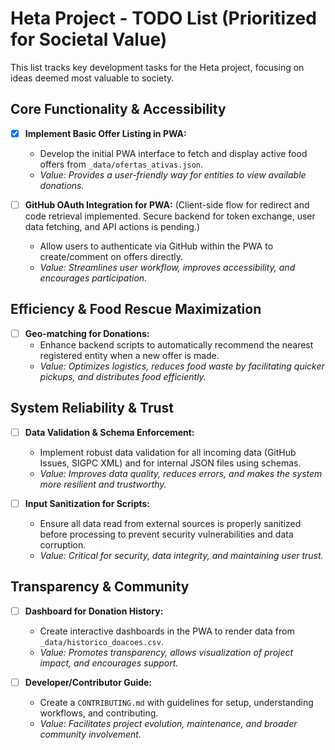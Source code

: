 # Heta Project - TODO List (Prioritized for Societal Value)

This list tracks key development tasks for the Heta project, focusing on ideas deemed most valuable to society.

## Core Functionality & Accessibility

- [x] **Implement Basic Offer Listing in PWA:**
    - Develop the initial PWA interface to fetch and display active food offers from `_data/ofertas_ativas.json`.
    - *Value: Provides a user-friendly way for entities to view available donations.*

- [ ] **GitHub OAuth Integration for PWA:** (Client-side flow for redirect and code retrieval implemented. Secure backend for token exchange, user data fetching, and API actions is pending.)
    - Allow users to authenticate via GitHub within the PWA to create/comment on offers directly.
    - *Value: Streamlines user workflow, improves accessibility, and encourages participation.*

## Efficiency & Food Rescue Maximization

- [ ] **Geo-matching for Donations:**
    - Enhance backend scripts to automatically recommend the nearest registered entity when a new offer is made.
    - *Value: Optimizes logistics, reduces food waste by facilitating quicker pickups, and distributes food efficiently.*

## System Reliability & Trust

- [ ] **Data Validation & Schema Enforcement:**
    - Implement robust data validation for all incoming data (GitHub Issues, SIGPC XML) and for internal JSON files using schemas.
    *   *Value: Improves data quality, reduces errors, and makes the system more resilient and trustworthy.*

- [ ] **Input Sanitization for Scripts:**
    - Ensure all data read from external sources is properly sanitized before processing to prevent security vulnerabilities and data corruption.
    *   *Value: Critical for security, data integrity, and maintaining user trust.*

## Transparency & Community

- [ ] **Dashboard for Donation History:**
    - Create interactive dashboards in the PWA to render data from `_data/historico_doacoes.csv`.
    - *Value: Promotes transparency, allows visualization of project impact, and encourages support.*

- [ ] **Developer/Contributor Guide:**
    - Create a `CONTRIBUTING.md` with guidelines for setup, understanding workflows, and contributing.
    - *Value: Facilitates project evolution, maintenance, and broader community involvement.*
